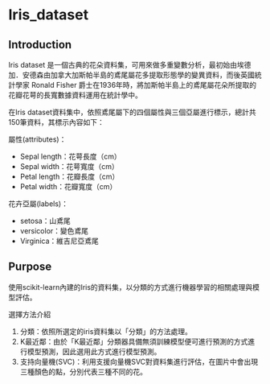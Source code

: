 # Iris_dataset

## Introduction
Iris dataset 是一個古典的花朵資料集，可用來做多重變數分析，最初始由埃德加．安德森由加拿大加斯帕半島的鳶尾屬花多提取形態學的變異資料，而後英國統計學家 Ronald Fisher 爵士在1936年時，將加斯帕半島上的鳶尾屬花朵所提取的花瓣花萼的長寬數據資料運用在統計學中。

在Iris dataset資料集中，依照鳶尾屬下的四個屬性與三個亞屬進行標示，總計共150筆資料，其標示內容如下：

屬性(attributes)：
* Sepal length：花萼長度（cm）
* Sepal width：花萼寬度（cm）
* Petal length：花瓣長度（cm）
* Petal width：花瓣寬度（cm）

花卉亞屬(labels)：
* setosa：山鳶尾
* versicolor：變色鳶尾
* Virginica：維吉尼亞鳶尾


## Purpose
使用scikit-learn內建的Iris的資料集，以分類的方式進行機器學習的相關處理與模型評估。

選擇方法介紹
1.	分類：依照所選定的iris資料集以「分類」的方法處理。
2.	K最近鄰：由於「K最近鄰」分類器具備無須訓練模型便可進行預測的方式進行模型預測，因此選用此方式進行模型預測。
3.	支持向量機(SVC)：利用支援向量機SVC對資料集進行評估，在圖片中會出現三種顏色的點，分別代表三種不同的花。




